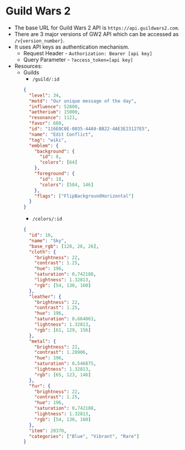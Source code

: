 # Guild Wars 2

- The base URL for Guild Wars 2 API is `https://api.guildwars2.com`.
- There are 3 major versions of GW2 API which can be accessed as
  `/v{version_number}`.
- It uses API keys as authentication mechanism.
  - Request Header - `Authorization: Bearer [api key]`
  - Query Parameter - `?access_token=[api key]`
- Resources:
  - Guilds
    - `/guild/:id`
    ```json
    {
      "level": 34,
      "motd": "Our unique message of the day",
      "influence": 52800,
      "aetherium": 15000,
      "resonance": 1121,
      "favor": 680,
      "id": "116E0C0E-0035-44A9-BB22-4AE3E23127E5",
      "name": "Edit Conflict",
      "tag": "wiki",
      "emblem": {
        "background": {
          "id": 8,
          "colors": [64]
        },
        "foreground": {
          "id": 18,
          "colors": [584, 146]
        },
        "flags": ["FlipBackgroundHorizontal"]
      }
    }
    ```
    - `/colors/:id`
    ```json
    {
      "id": 10,
      "name": "Sky",
      "base_rgb": [128, 26, 26],
      "cloth": {
        "brightness": 22,
        "contrast": 1.25,
        "hue": 196,
        "saturation": 0.742188,
        "lightness": 1.32813,
        "rgb": [54, 130, 160]
      },
      "leather": {
        "brightness": 22,
        "contrast": 1.25,
        "hue": 196,
        "saturation": 0.664063,
        "lightness": 1.32813,
        "rgb": [61, 129, 156]
      },
      "metal": {
        "brightness": 22,
        "contrast": 1.28906,
        "hue": 196,
        "saturation": 0.546875,
        "lightness": 1.32813,
        "rgb": [65, 123, 146]
      },
      "fur": {
        "brightness": 22,
        "contrast": 1.25,
        "hue": 196,
        "saturation": 0.742188,
        "lightness": 1.32813,
        "rgb": [54, 130, 160]
      },
      "item": 20370,
      "categories": ["Blue", "Vibrant", "Rare"]
    }
    ```
